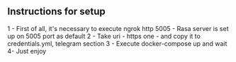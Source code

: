 ## Instructions for setup

1 - First of all, it's necessary to execute ngrok http 5005 - Rasa server is set up on 5005 port as default
2 - Take uri - https one - and copy it to credentials.yml, telegram section
3 - Execute docker-compose up and wait
4- Just enjoy
